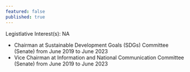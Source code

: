 ```yaml
---
featured: false
published: true
---
```

Legistlative Interest(s): NA

* Chairman at Sustainable Development Goals (SDGs) Committee (Senate) from June 2019 to June 2023
* Vice Chairman at Information and National Communication Committee (Senate) from June 2019 to June 2023
